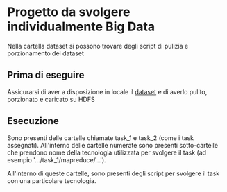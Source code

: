 # Progetto da svolgere individualmente Big Data

Nella cartella dataset si possono trovare degli script di pulizia e porzionamento del dataset

## Prima di eseguire
Assicurarsi di aver a disposizione in locale il [dataset](https://www.kaggle.com/datasets/ananaymital/us-used-cars-dataset) e di averlo pulito, porzionato e caricato su HDFS

## Esecuzione
Sono presenti delle cartelle chiamate task_1 e task_2  (come i task assegnati). All'interno delle cartelle numerate sono presenti sotto-cartelle che prendono nome della tecnologia utilizzata per svolgere il task (ad esempio '.../task_1/mapreduce/...').

All'interno di queste cartelle, sono presenti degli script per svolgere il task con una particolare tecnologia.

